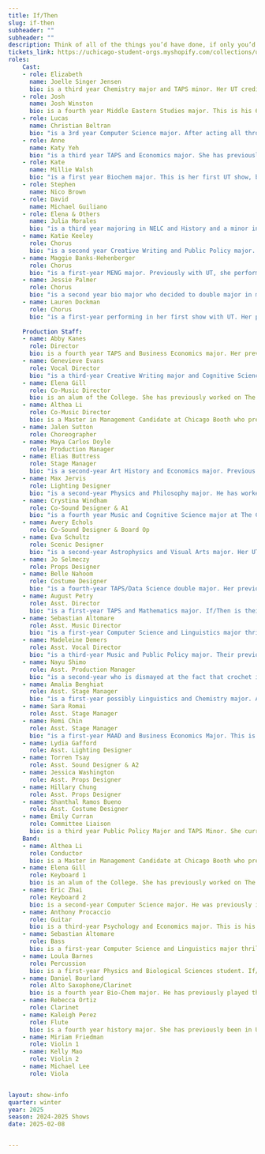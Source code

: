 ```yaml
---
title: If/Then
slug: if-then
subheader: ""
subheader: ""
description: Think of all of the things you’d have done, if only you’d known. If/Then is a contemporary musical that explores the complexities of choice and chance through the life of Elizabeth, a city planner who returns to New York in search of a fresh start. As she navigates the city's possibilities of love, career, and self-discovery, a single decision splits her life into two parallel paths; Liz and Beth. If/Then follows both stories simultaneously as this modern woman faces the question; What If? <br> <br> Special Thanks to Adrian Lo
tickets_link: https://uchicago-student-orgs.myshopify.com/collections/university-theatre-ut/products/if-then?fbclid=IwZXh0bgNhZW0CMTEAAR2FATIk1kwpPi9Q9D-8MAtLMy2MMOn-AW8NYAnXzsAAlSV-q6Rx4fpJZ24_aem_lBKiUUrUbu1QEcWwLBKqfg
roles:
    Cast:
    - role: Elizabeth
      name: Joelle Singer Jensen
      bio: is a third year Chemistry major and TAPS minor. Her UT credits include Falsettos (Trina), Be More Chill (Jenna) and Perfect Match (Brittany). Other recent credits include The Addams Family (Wednesday Addams) and Godspell (Bless the Lord soloist). In an alternate universe, she wooed and married the prince of Morocco when she had the chance.
    - role: Josh 
      name: Josh Winston
      bio: is a fourth year Middle Eastern Studies major. This is his 6th mainstage UT show, having previously been in Trail to Orgeon (Understudy - Men), Marian, or the True Tale of Robin Hood (Friar Tuck), The Laramie Project (Actor 4), Dead Fun Society (Ben), and The Play that Goes Wrong (Chris/Inspector Carter). He would like to thank the entire crew for all of their amazing work on the show, and the writers for not even making him change his name. In an alternate universe, he has probably gone over to the dark side (STEM) and become a biologist. He considers that version of him to be very, very unfortunate and misguided.
    - role: Lucas
      name: Christian Beltran
      bio: "is a 3rd year Computer Science major. After acting all throughout high school and making his University Theatre debut in Romeo and Juliet (Sampson, Paris's Page, Apothecary) his first year, he's back in the acting game! Other credits include Macbeth in Space (Assistant Lights), Twelfth Night (Assistant Stage Manager), Falsettos (Stage Manager), and A Midsummer Night's Dream (Assistant Director). In another life he's a sigma who doesn't speak 'till he's done with his mew."
    - role: Anne
      name: Katy Yeh
      bio: "is a third year TAPS and Economics major. She has previously performed in UT's musical workshop productions of Perfect Match (Katie) and Strings Attached (Amy). She has also performed through several performing arts organizations at UChicago, including UBallet, the Vocal Studies Program, and Women's Ensemble. Katy would like to thank the wonderful cast and crew who have brought this show to life, and her family and friends for all their love and support! Enjoy the show :)"
    - role: Kate
      name: Millie Walsh
      bio: "is a first year Biochem major. This is her first UT show, but previous favorite performances include Urinetown (Hope Cladwell), Romeo and Juliet (Mercutio), Pippin (Berthe), and The Wolves (#7). Big thank you to anyone who gave her a ride home from rehearsal. In another life she dropped out of college to be on Survivor. "
    - role: Stephen
      name: Nico Brown
    - role: David 
      name: Michael Guiliano
    - role: Elena & Others
      name: Julia Morales
      bio: "is a third year majoring in NELC and History and a minor in chem. In UT she has performed in Marian: a True Tale of Robin Hood(Lucy), Macbeth in Space(Lennox), Dead Fun Society(Nicole Cantrell), and Muscle Memory(Violet). She also has acted with Cup of Theatre including Arms and the Man(Louka),and The Physicists(Nurse Monika/Marta Boll). She is so thankful to everyone who came to see the show. In another life she is a jewel thief a la Feathers McGraw from Wallace and Gromit or Catwoman as played by Michelle Pfeiffer."
    - name: Katie Keeley
      role: Chorus
      bio: "is a second year Creative Writing and Public Policy major. This is her first UT mainstage show, but favorite musical credits include Company, The Hello Girls, and Les Mis! She promises to stop losing her voice next time. In an alternate universe, she's still telling everyone she meets to listen to Suffs. (you really should)"
    - name: Maggie Banks-Hehenberger
      role: Chorus
      bio: "is a first-year MENG major. Previously with UT, she performed in Royal Flush (Cassie). Outside of UT, she has been in such featured roles as a door (A Tale of Two Cities). In another universe, she would be one of those cute Holland lop bunnies on Instagram. "
    - name: Jessie Palmer
      role: Chorus
      bio: "is a second year bio major who decided to double major in music last week. She wrote and directed the Royal Flush workshop through UT last quarter and her acting career has so far peaked with Cat in the Hat in Seussical. Some other Jessie is obsessed with ctenophores instead of cnidarians, which is pretty crazy. Check out her paper in the winter 2025 edition of UChicago’s Scientia magazine, to be released next quarter!"
    - name: Lauren Dockman
      role: Chorus
      bio: "is a first-year performing in her first show with UT. Her previous theater experience includes shows like A Midsummer Night’s Dream (Puck), Radium Girls (Irene), and The Prom (Mrs. Greene). Some Other Lauren is a tight-rope walker in a traveling circus. She is grateful to everyone who has worked so hard to bring If/Then to life, and she hopes you enjoy the show!"
   
    Production Staff:
    - name: Abby Kanes
      role: Director
      bio: is a fourth year TAPS and Business Economics major. Her previous UT credits include Strings Attached (Bassist), Be More Chill (Brooke), Romeo and Juliet (Tybalt), Perfect Match (Bassist), Trail to Oregon (Bassist) and Scientific Method (Props Designer). She is honored to have served as UT secretary for the past year. She is so proud of every single person who has been a part of this amazing production. She truly cannot thank everyone enough for caring deeply about this story, and sharing her enthusiasm for theatermaking. From the moment she first saw If/Then she knew it was something special that made her question her reality and think about her future and she thanks everyone for coming with her on this journey! In an alternate universe, she would be a zookeeper in the primate exhibit!
    - name: Genevieve Evans
      role: Vocal Director
      bio: "is a third-year Creative Writing major and Cognitive Science minor. This is the first show she's vocal directed, but other show credits include *Workshop: Queen of Spades* (Tomsky), *Strings Attached* (Second Violin, Band), *Puffs* (Xavia Jones), *Guys And Dolls* (General Cartwright), *Almost, Maine* (Hope), *Pippin* (Cast), and several Theater[24] productions. She's thrilled to have been a part of If/Then, and especially wants to thank Madeleine Demers and Elena Gill for being an amazing vocal rehearsal team, Abby Kanes and August Petry for their incredible directing, and all the actors for always bringing their A-Game!"
    - name: Elena Gill
      role: Co-Music Director
      bio: is an alum of the College. She has previously worked on The Play That Goes Wrong (Sound Designer), Falsettos (Music Director/Rehearsal Pianist), Be More Chill (Co-Music Director/Rehearsal Pianist/Keyboard 1), Queen of Spades (Pianist/Rehearsal Pianist), Yivdak (Composer/Arranger/Music Director/Pianist), Trail to Oregon! (Piano 1/Rehearsal Pianist), and Love’s Labour’s Lost (Asst. Sound Designer).  Outside of UT, she has worked on Court Theatre’s production of Falsettos as a Rehearsal Pianist. She would like to thank all the members of the band for helping to carry drum kits and keyboards and stands and chairs for rehearsals. This couldn’t have happened without you guys!
    - name: Althea Li
      role: Co-Music Director
      bio: is a Master in Management Candidate at Chicago Booth who previously studied Music and Statistics at the College ('24). You may have seen her musical "Strings Attached" (Co-Composer / Conductor) last year, or her choreography for "Falsettos" and "Be More Chill." Althea would like to thank every member of her wonderful band for believing in her ability to conduct 7/8; Elena, Abby, and Elias for their constant support and dedication to the show; Adrian Lo for his musical expertise; the talented cast for dealing with her inability to hear lyrics; and of course, her trusty (and kinda crusty) conductor's baton for making the magic happen. In alternate universes, Alth is busking with a melodica, Lthea is a Twitch streamer, Thea is a puppet, and Hea is trying to get a name change. Althea feels so lucky to be in the universe where she is working on this wonderful production and hope everyone enjoys the show!
    - name: Jalen Sutton
      role: Choreographer
    - name: Maya Carlos Doyle
      role: Production Manager
    - name: Elias Buttress
      role: Stage Manager
      bio: "is a second-year Art History and Economics major. Previous credits include Falsettos (Marvin) and The Play That Goes Wrong (Assistant Stage Manager). He would like to thank his family, friends, and the company for their assistance with this production and hopes you enjoy the show. His brain was too tired from classes to come up with a fun fact when he wrote this, but he promises to deliver one if prompted after the show."
    - name: Max Jervis
      role: Lighting Designer
      bio: "is a second-year Physics and Philosophy major. He has worked on the 2024 winter Weekend of Workshops (Lighting Designer) and If/Then is his second UT show. He also participates in University Ballet and was recently in Sylvia (Aminta) and was in Romeo and Juliet last spring (Lord Capulet/Friar Lawrence). Some other Max is out ice skating on the Midway rink at noon, and then going to get a medium latte from Plein Air. He is so excited for If/Then and hopes you enjoy the show!"
    - name: Crystina Windham
      role: Co-Sound Designer & A1
      bio: "is a fourth year Music and Cognitive Science major at The College. Scientific Method (Sound Designer), Marian, or the True Tale of Robin Hood (Sound Designer), Twelfth Night (Music Director),  Strings Attached (Vocal Director), Arcadia (Assistant Sound Designer). In another life, Crystina would be a Medieval Tavern Owner/Busker"
    - name: Avery Echols
      role: Co-Sound Designer & Board Op
    - name: Eva Schultz
      role: Scenic Designer
      bio: "is a second-year Astrophysics and Visual Arts major. Her UT credits include Falsettos (Scenic Designer), Weekend of Workshops (Director, Playwright, Actor), Midsummer Night’s Dream (Scenic/Lighting Designer), and Arcadia (Assistant Scenic Designed). She is also a Scene Shop Employee, building sets for UT productions. In another life Eva would be in art school studying either stage design or sculpture!"
    - name: Jo Selmeczy
      role: Props Designer
    - name: Belle Nahoom
      role: Costume Designer
      bio: "is a fourth-year TAPS/Data Science double major. Her previous theatre credits at the University include UT Committee, The Heirs (ASM), Marian (ASM), The Intruder Workshop (Costume Designer), Scientific Method (Costume Designer), Macbeth in Space (Hair & Makeup), Queen of Spades Workshop (SM & PM), The Laramie Project (SM Collective), the B.A. Thesis, Yivdak (Jared), 12th Night (Hair & Makeup), Be More Chill (Costume Designer), The Wolves (Asst. Costume Designer), Theatre[24]( Curator), The Play That Goes Wrong (Costume Designer), Falsettos (Costume Designer), Arcadia (Asst. Costume Designer), and the upcoming dance proshow! Additionally, she is artistic director of the Commedia Dell’Arte improv troupe on campus and a member of Medusa A Capella. In another life, Belle can afford to sew all her clothes from scratch and makes all her besties cute outfits. She would like to thank the phenomenal Shanthal for all her help!"
    - name: August Petry
      role: Asst. Director
      bio: "is a first-year TAPS and Mathematics major. If/Then is their first UT mainstage credit, but they're excited to be working on The Tempest (Assistant Production Manager) and Cactus Flower (Assistant Lighting Designer) in the spring! Some other August is probably also at rehearsal, and they hope you enjoy the show!"
    - name: Sebastian Altomare
      role: Asst. Music Director
      bio: "is a first-year Computer Science and Linguistics major thrilled to be making his University Theatre debut. He extends a heartfelt thank you to all who have made If/Then a bright light in his first-year at UChicago. Outside of theatre, he can be found performing around campus with the Dirt Red Brass Band and the jazz ensemble. In an alternate universe, he’d be Chistery, savoring bananas in the towers of Kiamo Ko.!"
    - name: Madeleine Demers
      role: Asst. Vocal Director
      bio: "is a third-year Music and Public Policy major. Their previous mainstage work includes last year's UT production of Falsettos (Cordelia, Trina u/s). Some other her would have gone off on a tour of national parks and probably applied to be a park ranger before realizing she deeply missed using public transit and having an actual kitchen. Enjoy the show!"
    - name: Nayu Shimo
      role: Asst. Production Manager
      bio: "is a second-year who is dismayed at the fact that crochet is not a major at UChicago. Her previous UT credits include Welcome Back To My Channel (Assistant Director) and The Arsonists (Assistant Stage Manager). If she were in an alternate universe, she would be a lap cat taking an absurdly long nap in the sun right now."
    - name: Amalia Benghiat
      role: Asst. Stage Manager
      bio: "is a first-year possibly Linguistics and Chemistry major. After many years of stage managing middle school productions in high school, she is excited to be a part of If/Then as her first show with UT! In another universe, some other Amalia is living on the Shetland Islands and knitting wardrobes’ worth of sweaters all day."
    - name: Sara Romai
      role: Asst. Stage Manager
    - name: Remi Chin
      role: Asst. Stage Manager
      bio: "is a first-year MAAD and Business Economics Major. This is their first UT show, though they look forward to working more with UT and its amazing members in future quarters. In an alternate universe, they would be a rat cooking in Paris."
    - name: Lydia Gafford
      role: Asst. Lighting Designer
    - name: Torren Tsay
      role: Asst. Sound Designer & A2
    - name: Jessica Washington
      role: Asst. Props Designer
    - name: Hillary Chung
      role: Asst. Props Designer
    - name: Shanthal Ramos Bueno
      role: Asst. Costume Designer
    - name: Emily Curran
      role: Committee Liaison
      bio: is a third year Public Policy Major and TAPS Minor. She currently serves as UT Social Chair and as a Theater[24] Curator. Her credits include; Much Ado About Nothing (Margaret); Strings Attached (Lighting Designer); Falsettos (Charlotte); Twelfth Night (Lighting Designer); Be More Chill (Assistant Lighting Designer); Macbeth (Lighting Designer); and Romeo and Juliet (Assistant Lighting Designer). She is also the Lighting Designer and Assistant Director for 13th Morning, a workshop performing 8th week in the FXK that you should all come see! Her some other me is a full-time lighting design student.
    Band:
    - name: Althea Li
      role: Conductor
      bio: is a Master in Management Candidate at Chicago Booth who previously studied Music and Statistics at the College ('24). You may have seen her musical "Strings Attached" (Co-Composer / Conductor) last year, or her choreography for "Falsettos" and "Be More Chill." Althea would like to thank every member of her wonderful band for believing in her ability to conduct 7/8; Elena, Abby, and Elias for their constant support and dedication to the show; Adrian Lo for his musical expertise; the talented cast for dealing with her inability to hear lyrics; and of course, her trusty (and kinda crusty) conductor's baton for making the magic happen. In alternate universes, Alth is busking with a melodica, Lthea is a Twitch streamer, Thea is a puppet, and Hea is trying to get a name change. Althea feels so lucky to be in the universe where she is working on this wonderful production and hope everyone enjoys the show!
    - name: Elena Gill 
      role: Keyboard 1
      bio: is an alum of the College. She has previously worked on The Play That Goes Wrong (Sound Designer), Falsettos (Music Director/Rehearsal Pianist), Be More Chill (Co-Music Director/Rehearsal Pianist/Keyboard 1), Queen of Spades (Pianist/Rehearsal Pianist), Yivdak (Composer/Arranger/Music Director/Pianist), Trail to Oregon! (Piano 1/Rehearsal Pianist), and Love’s Labour’s Lost (Asst. Sound Designer).  Outside of UT, she has worked on Court Theatre’s production of Falsettos as a Rehearsal Pianist. She would like to thank all the members of the band for helping to carry drum kits and keyboards and stands and chairs for rehearsals. This couldn’t have happened without you guys!
    - name: Eric Zhai
      role: Keyboard 2
      bio: is a second-year Computer Science major. He was previously in the band for Falsettos (Synth). He is an avid barbershop quartet enthusiast, and spends most of his waking time thinking about it. Any leftover time is used staring into the void.
    - name: Anthony Procaccio
      role: Guitar
      bio: is a third-year Psychology and Economics major. This is his first ever UT performance, but he has appeared in the band for previous productions such as Cinderella and Hello Dolly!. He is also president of the jam-band RSO Music Forum. The electric guitar he is using for this production, a Squire Player Stratocaster, was gifted to him by his older brother when he was 10. His favorite guitarist of all time is Billy Corgan of The Smashing Pumpkins.
    - name: Sebastian Altomare
      role: Bass
      bio: is a first-year Computer Science and Linguistics major thrilled to be making his University Theatre debut. He extends a heartfelt thank you to all who have made If/Then a bright light in his first-year at UChicago. Outside of theatre, he can be found performing around campus with the Dirt Red Brass Band and the jazz ensemble. In an alternate universe, he’d be Chistery, savoring bananas in the towers of Kiamo Ko.
    - name: Loula Barnes
      role: Percussion
      bio: is a first-year Physics and Biological Sciences student. If/Then is her first UT production, but she drums around campus in various groups, and she's also working on 35mm; A Musical Exhibition (Drums, Co-Music Director). In another universe, she plays "You Learn to Live Without" regretfully in 4, which is a totally different vibe than regretfully in 2.
    - name: Daniel Bourland
      role: Alto Saxophone/Clarinet
      bio: is a fourth year Bio-Chem major. He has previously played the clarinet and alto-saxophone for UT’s production of Falsettos. In another life, he’s a billionaire philanthropist who sips margaritas on the beach.
    - name: Rebecca Ortiz
      role: Clarinet
    - name: Kaleigh Perez
      role: Flute
      bio: is a fourth year history major. She has previously been in UT’s  The Trail to Oregon (children understudy) and Muscle Memory (robots). This is her first time playing in the pit for a show. She is very thankful for an opportunity to play flute again as she hasn’t since high school.
    - name: Miriam Friedman
      role: Violin 1
    - name: Kelly Mao
      role: Violin 2
    - name: Michael Lee
      role: Viola


layout: show-info
quarter: winter
year: 2025
season: 2024-2025 Shows
date: 2025-02-08


---
```


